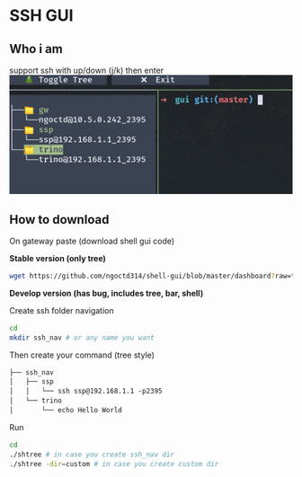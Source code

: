 # SSH GUI

## Who i am

support ssh with up/down (j/k) then enter
![sshgui demo](./result.png)

## How to download

On gateway paste (download shell gui code)

**Stable version (only tree)**

```bash
wget https://github.com/ngoctd314/shell-gui/blob/master/dashboard?raw=true && mv dashboard\?raw\=true dashboard && chmod +x shtree
```

**Develop version (has bug, includes tree, bar, shell)**



Create ssh folder navigation
```bash
cd
mkdir ssh_nav # or any name you want
```

Then create your command (tree style)
```txt
├── ssh_nav
│   ├── ssp
│   │   └── ssh ssp@192.168.1.1 -p2395
│   └── trino
│       └── echo Hello World
```

Run
```bash
cd
./shtree # in case you create ssh_nav dir
./shtree -dir=custom # in case you create custom dir
```